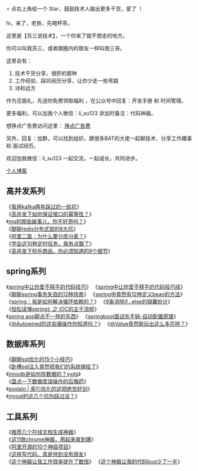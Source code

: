 ⭐ 点右上角给一个 Star，鼓励技术人输出更多干货，爱了 ！

hi，来了，老铁，先喝杯茶。

这里是【苏三说技术】，一个你来了就不想走的地方。

你可以叫我苏三，或者跟圈内的朋友一样叫我三哥。

这里会有：
1. 技术干货分享，很肝的那种
2. 工作经验、踩坑经历分享，让你少走一些弯路
3. 诗和远方

作为见面礼，先送你免费领取福利 ，在公众号中回复：开发手册 和 时间管理。

更多福利，可以加我个人微信：li_su123 添加时备注：代码神器。

想挣点广告费访问这里：
<a href="https://a.newrank.cn/link/JkWwhb">挣点广告费</a>

另外，回复：加群，可以找到组织，跟很多BAT的大佬一起聊技术、分享工作趣事 和 面试经历。

欢迎加我微信：li_su123 一起交流，一起成长，共同进步。

<a href="https://susan.net.cn">个人博客</a>


## 高并发系列
《[我用kafka两年踩过的一些坑](https://mp.weixin.qq.com/s?__biz=MzkwNjMwMTgzMQ==&amp;mid=2247490289&amp;idx=1&amp;sn=bc311da9f4a4d3f48ee5dc207bf31a8b&amp;chksm=c0ebc219f79c4b0fc711116723b9df3a5531cda32f0f5d00f065910aa552af6ff03b3f1528fc&token=751314179&lang=zh_CN#rd)》   
《[高并发下如何保证接口的幂等性？](https://mp.weixin.qq.com/s?__biz=MzkwNjMwMTgzMQ==&amp;mid=2247490307&amp;idx=1&amp;sn=b9eeb427c33cb171da6c3f11243a88f4&amp;chksm=c0ebc3ebf79c4afd0d5a1851a975534b672d86c531d28c5933013140173e794f5f53e78a6765&token=751314179&lang=zh_CN#rd)》   
《[mq的那些破事儿，你不好奇吗？](https://mp.weixin.qq.com/s?__biz=MzkwNjMwMTgzMQ==&amp;mid=2247490326&amp;idx=1&amp;sn=8acb7c030591932e4ddce5502fbc1382&amp;chksm=c0ebc3fef79c4ae8c8600cb2e869d4cfa577c8424efbc46bac0ab0eed4ac231aa7e172b46213&token=751314179&lang=zh_CN#rd)》  
《[聊聊redis分布式锁的8大坑](https://mp.weixin.qq.com/s?__biz=MzkwNjMwMTgzMQ==&amp;mid=2247490430&amp;idx=1&amp;sn=a1f42f9a981a8f161941a6472f317b10&amp;chksm=c0ebc396f79c4a801a330917ca700e7d7a6af3a3c2c5a4e11a05770da925de8aa9ed3c277737&token=751314179&lang=zh_CN#rd)》   
《[阿里二面：为什么要分库分表？](https://mp.weixin.qq.com/s?__biz=MzkwNjMwMTgzMQ==&amp;mid=2247490459&amp;idx=1&amp;sn=1e4296228c00aa4203aab481575ac916&amp;chksm=c0ebc373f79c4a658de7ce7f0d8cf30b1f45adb346c2386321779e7cf85a757a12337d3ae233&token=751314179&lang=zh_CN#rd)》  
《[学会这10种定时任务，我有点飘了](https://mp.weixin.qq.com/s?__biz=MzkwNjMwMTgzMQ==&amp;mid=2247490314&amp;idx=1&amp;sn=29ddf0c1e99675b86cdfc082556a69a9&amp;chksm=c0ebc3e2f79c4af43cf8582d41b0bc3ede57986cc6c115b103b586a2c7bddb4475555e919b20&token=751314179&lang=zh_CN#rd)》  
《[高并发下秒杀商品，你必须知道的9个细节](https://mp.weixin.qq.com/s?__biz=MzkwNjMwMTgzMQ==&amp;mid=2247490378&amp;idx=1&amp;sn=3398107767443078564bd85b26c3b342&amp;chksm=c0ebc3a2f79c4ab46dd1c23eda4cef17b14e6fdec19883279c739dfc51abc6a95a990364e6ec&token=751314179&lang=zh_CN#rd)》 

## spring系列

《[spring中让你爱不释手的代码技巧](https://mp.weixin.qq.com/s?__biz=MzkwNjMwMTgzMQ==&amp;mid=2247490278&amp;idx=1&amp;sn=89af37ff9d1577ddc0f48866343412cd&amp;chksm=c0ebc20ef79c4b184a617c95714d407b1ab4646ae930ee4b5c3201065030d7a1a8bcd23297a3&token=751314179&lang=zh_CN#rd)》
《[spring中让你爱不释手的代码技巧续](https://mp.weixin.qq.com/s?__biz=MzkwNjMwMTgzMQ==&amp;mid=2247490282&amp;idx=1&amp;sn=2c2744525a598a837c1c5d596be467e3&amp;chksm=c0ebc202f79c4b14a4c84ec63dbae8429d043d2c4f1dc6a1318e5629e61f190d704e0cc40073&token=751314179&lang=zh_CN#rd)》
《[聊聊spring事务失效的12种场景](https://mp.weixin.qq.com/s?__biz=MzkwNjMwMTgzMQ==&amp;mid=2247490414&amp;idx=1&amp;sn=b232e8931fbc754a255bde93a5a810e5&amp;chksm=c0ebc386f79c4a9079f096acc8e5836cab99746689309c293900488a538b7489dc7d64b0ae0a&token=751314179&lang=zh_CN#rd)》
《[spring中竟然有12种定义bean的方法](https://mp.weixin.qq.com/s?__biz=MzkwNjMwMTgzMQ==&amp;mid=2247490357&amp;idx=1&amp;sn=4d3f5958d7045a1ab178d4e37c7294d7&amp;chksm=c0ebc3ddf79c4acb151944ef0c62344079b5ffb9bf3af1eceff992f8f5f585bb9de63b290931&token=751314179&lang=zh_CN#rd)》
《[spring：我是如何解决循环依赖的？](https://mp.weixin.qq.com/s?__biz=MzkwNjMwMTgzMQ==&amp;mid=2247490271&amp;idx=1&amp;sn=e4476b631c48882392bd4cd06d579ae9&amp;chksm=c0ebc237f79c4b21f4e1a5370bba4f72bba4fefd1f447f150107a98a77c82ac9c109c335cd09&token=751314179&lang=zh_CN#rd)》
《[9条消除if...else的锦囊妙计](https://mp.weixin.qq.com/s?__biz=MzkwNjMwMTgzMQ==&amp;mid=2247490272&amp;idx=1&amp;sn=c5db63c7b52e7518b7a42e48c70927fc&amp;chksm=c0ebc208f79c4b1e2fb5cde1e4fe056119a17f2422cb782fb3fecedd093ac478ae834b6c49ef&token=751314179&lang=zh_CN#rd)》   
《[轻松读懂spring》之 IOC的主干流程](https://mp.weixin.qq.com/s?__biz=MzkwNjMwMTgzMQ==&amp;mid=2247490298&amp;idx=1&amp;sn=13a251c26f2c2b951706cccdb7f6b08f&amp;chksm=c0ebc212f79c4b0437d1beb75a8dcc8e2ec58f1e5637d2192bd1e4342af90b669ad05f92b3f6&token=751314179&lang=zh_CN#rd)》  
《[spring aop聊点不一样的东西](https://mp.weixin.qq.com/s?__biz=MzkwNjMwMTgzMQ==&amp;mid=2247490285&amp;idx=1&amp;sn=ed9947cb8471cb51ef0edad370a1271f&amp;chksm=c0ebc205f79c4b1320d04bda52bc5d304b22c8344e6805602c079251ff3780e60551fac6fd1e&token=751314179&lang=zh_CN#rd)》
《[springboot面试杀手锏-自动配置原理](https://mp.weixin.qq.com/s?__biz=MzkwNjMwMTgzMQ==&amp;mid=2247490236&amp;idx=1&amp;sn=636be5ccb19d59cfc1801efc22160ad0&amp;chksm=c0ebc254f79c4b42d6005d5d229c729c9f187b63b68e74e5a2ac5e25dbdfbb80316919b8e69d&token=751314179&lang=zh_CN#rd)》
《[@Autowired的这些骚操作你知道吗？](https://mp.weixin.qq.com/s?__biz=MzkwNjMwMTgzMQ==&amp;mid=2247490385&amp;idx=1&amp;sn=e84b36485c823041aad6a55a4f357534&amp;chksm=c0ebc3b9f79c4aafd37a7178c3b72c95dd49dd595feddd5950ff92f2792f9c482dd3bdd778f6&token=751314179&lang=zh_CN#rd)》
《[@Value竟然能玩出这么多花样？](https://mp.weixin.qq.com/s?__biz=MzkwNjMwMTgzMQ==&amp;mid=2247490444&amp;idx=1&amp;sn=6f10e002f38ffd3cebf4fa1746123950&amp;chksm=c0ebc364f79c4a72415f8380ed3821d67cff0485aef230a256bbca0f37bf44a6b97f527f489e&token=751314179&lang=zh_CN#rd)》

 

## 数据库系列
《[聊聊sql优化的15个小技巧](https://mp.weixin.qq.com/s?__biz=MzkwNjMwMTgzMQ==&amp;mid=2247490473&amp;idx=1&amp;sn=ba07d64aa8c89054bd263efd660d3a3f&amp;chksm=c0ebc341f79c4a579a6f41465df0459a696ab8ef0499a5f6fd76269af1064fde0286afdb027d&token=751314179&lang=zh_CN#rd)》  
《[卧槽sql注入竟然把我们的系统搞挂了](https://mp.weixin.qq.com/s?__biz=MzkwNjMwMTgzMQ==&amp;mid=2247490286&amp;idx=1&amp;sn=c80ca28614e4cac1c2fe1902e028ef1b&amp;chksm=c0ebc206f79c4b1026f59982e1a365b145f3b6ef52221c858f77cd69e757d0231754af57eefc&token=751314179&lang=zh_CN#rd)》   
《[innodb是如何存数据的？yyds](https://mp.weixin.qq.com/s?__biz=MzkwNjMwMTgzMQ==&amp;mid=2247490403&amp;idx=1&amp;sn=bf84d7016129446fe697562e005ec64a&amp;chksm=c0ebc38bf79c4a9d0ebd4041d16a995bbca8e38b47935e5ff22c2efc65d8ee87f9d954299c7c&token=751314179&lang=zh_CN#rd)》  
《[盘点一下数据库误操作的后悔药](https://mp.weixin.qq.com/s?__biz=MzkwNjMwMTgzMQ==&amp;mid=2247490304&amp;idx=1&amp;sn=14a402ec19fa0eebbf972f450c9f8b63&amp;chksm=c0ebc3e8f79c4afe43114aab886eda4f49174b128326209c1f5dfed9e6b7ce97337d4e4ff14b&token=751314179&lang=zh_CN#rd)》  
《[explain | 索引优化的这把绝世好剑](https://mp.weixin.qq.com/s?__biz=MzkwNjMwMTgzMQ==&amp;mid=2247490262&amp;idx=1&amp;sn=a67f610afa984ecca130a54a3be453ab&amp;chksm=c0ebc23ef79c4b2869dea998e413c5cbea6aeeea01ee74efc7c1a5fc228baa7beca215adf3ea&token=751314179&lang=zh_CN#rd)》  
《[mysql的这几个坑你踩过没？](https://mp.weixin.qq.com/s?__biz=MzkwNjMwMTgzMQ==&amp;mid=2247490242&amp;idx=1&amp;sn=fa68cb6bbfccda699796b777b740dc3f&amp;chksm=c0ebc22af79c4b3c4ebed3a11142029a73fe10c7a6bc8bc5747fd4b465afe6ca90376891d96d&token=751314179&lang=zh_CN#rd)》 

## 工具系列
《[推荐几个在线文档生成神器](https://mp.weixin.qq.com/s?__biz=MzkwNjMwMTgzMQ==&amp;mid=2247490261&amp;idx=1&amp;sn=174bac016abb19497fb35a7aea19ac77&amp;chksm=c0ebc23df79c4b2b3538612ac99a89ab8d8ff13c08107ab61d7fdac5a7a15bf855bae1481415&token=751314179&lang=zh_CN#rd)》   
《[这11款chrome神器，用起来爽到爆](https://mp.weixin.qq.com/s?__biz=MzkwNjMwMTgzMQ==&amp;mid=2247490317&amp;idx=1&amp;sn=5f8e86158b571c3d3f3e84e7422a58ce&amp;chksm=c0ebc3e5f79c4af37ebf32b2a1e83662ee2af57b2292ee19533328ee51f63f61d51a7a198a99&token=751314179&lang=zh_CN#rd)》  
《[阿里开源的10个神级项目](https://mp.weixin.qq.com/s?__biz=MzkwNjMwMTgzMQ==&amp;mid=2247490438&amp;idx=1&amp;sn=e05695e2293c2dd5e5f31ef9d4a11a7b&amp;chksm=c0ebc36ef79c4a78b99c6ff6b56e40266685fcadbeb967b39d1533f83591ad07b84510f7f705&token=751314179&lang=zh_CN#rd)》   
《[这样写代码，真是帅到没有朋友](https://mp.weixin.qq.com/s?__biz=MzkwNjMwMTgzMQ==&amp;mid=2247490293&amp;idx=1&amp;sn=2d146162543cddc91d16fe51fecb930c&amp;chksm=c0ebc21df79c4b0b9f0708f614cc45638a67a292ea427abd8c83729d9009d21d8487b7627c56&token=751314179&lang=zh_CN#rd)》  
《[这个神器让我工作效率提升了数倍](https://mp.weixin.qq.com/s?__biz=MzkwNjMwMTgzMQ==&amp;mid=2247490362&amp;idx=1&amp;sn=50fd23b98926d1d4d3d7e901b7671da0&amp;chksm=c0ebc3d2f79c4ac4f0af88aae9a095e310f09135add98c949ec00ef7f011e46adf1797b52b57&token=751314179&lang=zh_CN#rd)》
《[这个神器让我的代码bug少了一半](https://mp.weixin.qq.com/s?__biz=MzkwNjMwMTgzMQ==&amp;mid=2247490250&amp;idx=1&amp;sn=bf92cd67ea7d271a40e86953da87726d&amp;chksm=c0ebc222f79c4b3427641bdafc3cc54f5fafc949dc98be7f2899cb0fd33c4474486696e8bfa5&token=751314179&lang=zh_CN#rd)》 
